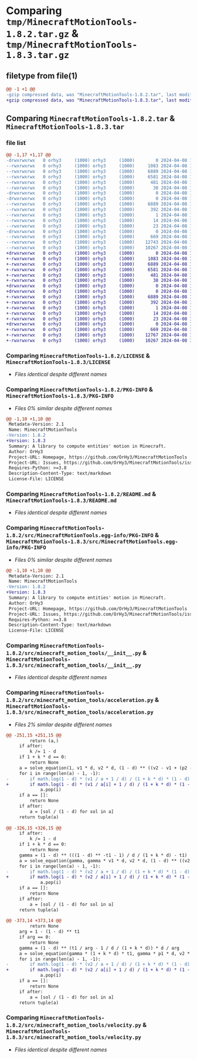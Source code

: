 # Comparing `tmp/MinecraftMotionTools-1.8.2.tar.gz` & `tmp/MinecraftMotionTools-1.8.3.tar.gz`

## filetype from file(1)

```diff
@@ -1 +1 @@
-gzip compressed data, was "MinecraftMotionTools-1.8.2.tar", last modified: Mon Apr  8 12:36:15 2024, max compression
+gzip compressed data, was "MinecraftMotionTools-1.8.3.tar", last modified: Mon Apr  8 12:43:42 2024, max compression
```

## Comparing `MinecraftMotionTools-1.8.2.tar` & `MinecraftMotionTools-1.8.3.tar`

### file list

```diff
@@ -1,17 +1,17 @@
-drwxrwxrwx   0 orhy3     (1000) orhy3     (1000)        0 2024-04-08 12:36:15.029439 MinecraftMotionTools-1.8.2/
--rwxrwxrwx   0 orhy3     (1000) orhy3     (1000)     1083 2024-04-08 11:39:56.000000 MinecraftMotionTools-1.8.2/LICENSE
--rwxrwxrwx   0 orhy3     (1000) orhy3     (1000)     6889 2024-04-08 12:36:15.020782 MinecraftMotionTools-1.8.2/PKG-INFO
--rwxrwxrwx   0 orhy3     (1000) orhy3     (1000)     6581 2024-04-08 11:39:56.000000 MinecraftMotionTools-1.8.2/README.md
--rwxrwxrwx   0 orhy3     (1000) orhy3     (1000)      481 2024-04-08 11:40:04.000000 MinecraftMotionTools-1.8.2/pyproject.toml
--rwxrwxrwx   0 orhy3     (1000) orhy3     (1000)       38 2024-04-08 12:36:15.030513 MinecraftMotionTools-1.8.2/setup.cfg
-drwxrwxrwx   0 orhy3     (1000) orhy3     (1000)        0 2024-04-08 12:36:14.748809 MinecraftMotionTools-1.8.2/src/
-drwxrwxrwx   0 orhy3     (1000) orhy3     (1000)        0 2024-04-08 12:36:15.007479 MinecraftMotionTools-1.8.2/src/MinecraftMotionTools.egg-info/
--rwxrwxrwx   0 orhy3     (1000) orhy3     (1000)     6889 2024-04-08 12:36:14.000000 MinecraftMotionTools-1.8.2/src/MinecraftMotionTools.egg-info/PKG-INFO
--rwxrwxrwx   0 orhy3     (1000) orhy3     (1000)      392 2024-04-08 12:36:14.000000 MinecraftMotionTools-1.8.2/src/MinecraftMotionTools.egg-info/SOURCES.txt
--rwxrwxrwx   0 orhy3     (1000) orhy3     (1000)        1 2024-04-08 12:36:14.000000 MinecraftMotionTools-1.8.2/src/MinecraftMotionTools.egg-info/dependency_links.txt
--rwxrwxrwx   0 orhy3     (1000) orhy3     (1000)       14 2024-04-08 12:36:14.000000 MinecraftMotionTools-1.8.2/src/MinecraftMotionTools.egg-info/requires.txt
--rwxrwxrwx   0 orhy3     (1000) orhy3     (1000)       23 2024-04-08 12:36:14.000000 MinecraftMotionTools-1.8.2/src/MinecraftMotionTools.egg-info/top_level.txt
-drwxrwxrwx   0 orhy3     (1000) orhy3     (1000)        0 2024-04-08 12:36:14.975062 MinecraftMotionTools-1.8.2/src/minecraft_motion_tools/
--rwxrwxrwx   0 orhy3     (1000) orhy3     (1000)      669 2024-04-08 11:39:56.000000 MinecraftMotionTools-1.8.2/src/minecraft_motion_tools/__init__.py
--rwxrwxrwx   0 orhy3     (1000) orhy3     (1000)    12743 2024-04-08 12:33:38.000000 MinecraftMotionTools-1.8.2/src/minecraft_motion_tools/acceleration.py
--rwxrwxrwx   0 orhy3     (1000) orhy3     (1000)    10267 2024-04-08 11:39:56.000000 MinecraftMotionTools-1.8.2/src/minecraft_motion_tools/velocity.py
+drwxrwxrwx   0 orhy3     (1000) orhy3     (1000)        0 2024-04-08 12:43:42.929594 MinecraftMotionTools-1.8.3/
+-rwxrwxrwx   0 orhy3     (1000) orhy3     (1000)     1083 2024-04-08 12:39:46.000000 MinecraftMotionTools-1.8.3/LICENSE
+-rwxrwxrwx   0 orhy3     (1000) orhy3     (1000)     6889 2024-04-08 12:43:42.916971 MinecraftMotionTools-1.8.3/PKG-INFO
+-rwxrwxrwx   0 orhy3     (1000) orhy3     (1000)     6581 2024-04-08 12:39:46.000000 MinecraftMotionTools-1.8.3/README.md
+-rwxrwxrwx   0 orhy3     (1000) orhy3     (1000)      481 2024-04-08 12:43:05.000000 MinecraftMotionTools-1.8.3/pyproject.toml
+-rwxrwxrwx   0 orhy3     (1000) orhy3     (1000)       38 2024-04-08 12:43:42.931595 MinecraftMotionTools-1.8.3/setup.cfg
+drwxrwxrwx   0 orhy3     (1000) orhy3     (1000)        0 2024-04-08 12:43:42.637256 MinecraftMotionTools-1.8.3/src/
+drwxrwxrwx   0 orhy3     (1000) orhy3     (1000)        0 2024-04-08 12:43:42.903345 MinecraftMotionTools-1.8.3/src/MinecraftMotionTools.egg-info/
+-rwxrwxrwx   0 orhy3     (1000) orhy3     (1000)     6889 2024-04-08 12:43:42.000000 MinecraftMotionTools-1.8.3/src/MinecraftMotionTools.egg-info/PKG-INFO
+-rwxrwxrwx   0 orhy3     (1000) orhy3     (1000)      392 2024-04-08 12:43:42.000000 MinecraftMotionTools-1.8.3/src/MinecraftMotionTools.egg-info/SOURCES.txt
+-rwxrwxrwx   0 orhy3     (1000) orhy3     (1000)        1 2024-04-08 12:43:42.000000 MinecraftMotionTools-1.8.3/src/MinecraftMotionTools.egg-info/dependency_links.txt
+-rwxrwxrwx   0 orhy3     (1000) orhy3     (1000)       14 2024-04-08 12:43:42.000000 MinecraftMotionTools-1.8.3/src/MinecraftMotionTools.egg-info/requires.txt
+-rwxrwxrwx   0 orhy3     (1000) orhy3     (1000)       23 2024-04-08 12:43:42.000000 MinecraftMotionTools-1.8.3/src/MinecraftMotionTools.egg-info/top_level.txt
+drwxrwxrwx   0 orhy3     (1000) orhy3     (1000)        0 2024-04-08 12:43:42.866364 MinecraftMotionTools-1.8.3/src/minecraft_motion_tools/
+-rwxrwxrwx   0 orhy3     (1000) orhy3     (1000)      669 2024-04-08 12:39:46.000000 MinecraftMotionTools-1.8.3/src/minecraft_motion_tools/__init__.py
+-rwxrwxrwx   0 orhy3     (1000) orhy3     (1000)    12767 2024-04-08 12:42:55.000000 MinecraftMotionTools-1.8.3/src/minecraft_motion_tools/acceleration.py
+-rwxrwxrwx   0 orhy3     (1000) orhy3     (1000)    10267 2024-04-08 12:39:46.000000 MinecraftMotionTools-1.8.3/src/minecraft_motion_tools/velocity.py
```

### Comparing `MinecraftMotionTools-1.8.2/LICENSE` & `MinecraftMotionTools-1.8.3/LICENSE`

 * *Files identical despite different names*

### Comparing `MinecraftMotionTools-1.8.2/PKG-INFO` & `MinecraftMotionTools-1.8.3/PKG-INFO`

 * *Files 0% similar despite different names*

```diff
@@ -1,10 +1,10 @@
 Metadata-Version: 2.1
 Name: MinecraftMotionTools
-Version: 1.8.2
+Version: 1.8.3
 Summary: A library to compute entities' motion in Minecraft.
 Author: OrHy3
 Project-URL: Homepage, https://github.com/OrHy3/MinecraftMotionTools
 Project-URL: Issues, https://github.com/OrHy3/MinecraftMotionTools/issues
 Requires-Python: >=3.8
 Description-Content-Type: text/markdown
 License-File: LICENSE
```

### Comparing `MinecraftMotionTools-1.8.2/README.md` & `MinecraftMotionTools-1.8.3/README.md`

 * *Files identical despite different names*

### Comparing `MinecraftMotionTools-1.8.2/src/MinecraftMotionTools.egg-info/PKG-INFO` & `MinecraftMotionTools-1.8.3/src/MinecraftMotionTools.egg-info/PKG-INFO`

 * *Files 0% similar despite different names*

```diff
@@ -1,10 +1,10 @@
 Metadata-Version: 2.1
 Name: MinecraftMotionTools
-Version: 1.8.2
+Version: 1.8.3
 Summary: A library to compute entities' motion in Minecraft.
 Author: OrHy3
 Project-URL: Homepage, https://github.com/OrHy3/MinecraftMotionTools
 Project-URL: Issues, https://github.com/OrHy3/MinecraftMotionTools/issues
 Requires-Python: >=3.8
 Description-Content-Type: text/markdown
 License-File: LICENSE
```

### Comparing `MinecraftMotionTools-1.8.2/src/minecraft_motion_tools/__init__.py` & `MinecraftMotionTools-1.8.3/src/minecraft_motion_tools/__init__.py`

 * *Files identical despite different names*

### Comparing `MinecraftMotionTools-1.8.2/src/minecraft_motion_tools/acceleration.py` & `MinecraftMotionTools-1.8.3/src/minecraft_motion_tools/acceleration.py`

 * *Files 2% similar despite different names*

```diff
@@ -251,15 +251,15 @@
         return (a,)
     if after:
         k /= 1 - d
     if 1 + k * d == 0:
         return None
     a = solve_equation(1, v1 * d, v2 * d, (1 - d) ** ((v2 - v1 + (p2 - p1) * d) / (1 + k * d)))
     for i in range(len(a) - 1, -1):
-        if math.log(1 - d) * (v1 / a + 1 / d) / (1 + k * d) * (1 - d) ** (((v1 + p1 * d) / a + 1 / d) / (1 + k * d)) * math.e < -1 or math.log(1 - d) * (v2 / a + 1 / d) / (1 + k * d) * (1 - d) ** (((v2 + p2 * d) / a + 1 / d) / (1 + k * d)) * math.e < -1:
+        if math.log(1 - d) * (v1 / a[i] + 1 / d) / (1 + k * d) * (1 - d) ** (((v1 + p1 * d) / a[i] + 1 / d) / (1 + k * d)) * math.e < -1 or math.log(1 - d) * (v2 / a[i] + 1 / d) / (1 + k * d) * (1 - d) ** (((v2 + p2 * d) / a[i] + 1 / d) / (1 + k * d)) * math.e < -1:
             a.pop(i)
     if a == []:
         return None
     if after:
         a = [sol / (1 - d) for sol in a]
     return tuple(a)
 
@@ -326,15 +326,15 @@
     if after:
         k /= 1 - d
     if 1 + k * d == 0:
         return None
     gamma = (1 - d) ** (((1 - d) ** -t1 - 1) / d / (1 + k * d) - t1)
     a = solve_equation(gamma, gamma * v1 * d, v2 * d, (1 - d) ** ((v2 - v1 * (1 - d) ** -t1 + p2 * d) / (1 + k * d)))
     for i in range(len(a) - 1, -1):
-        if math.log(1 - d) * (v2 / a + 1 / d) / (1 + k * d) * (1 - d) ** (((v2 + p2 * d) / a + 1 / d) / (1 + k * d)) * math.e < -1:
+        if math.log(1 - d) * (v2 / a[i] + 1 / d) / (1 + k * d) * (1 - d) ** (((v2 + p2 * d) / a[i] + 1 / d) / (1 + k * d)) * math.e < -1:
             a.pop(i)
     if a == []:
         return None
     if after:
         a = [sol / (1 - d) for sol in a]
     return tuple(a)
 
@@ -373,14 +373,14 @@
         return None
     arg = 1 - (1 - d) ** t1
     if arg == 0:
         return None
     gamma = (1 - d) ** (t1 / arg - 1 / d / (1 + k * d)) * d / arg
     a = solve_equation(gamma * (1 + k * d) * t1, gamma * p1 * d, v2 * d, (1 - d) ** ((v2 + (p2 - p1 / arg) * d) / (1 + k * d)))
     for i in range(len(a) - 1, -1):
-        if math.log(1 - d) * (v2 / a + 1 / d) / (1 + k * d) * (1 - d) ** (((v2 + p2 * d) / a + 1 / d) / (1 + k * d)) * math.e < -1:
+        if math.log(1 - d) * (v2 / a[i] + 1 / d) / (1 + k * d) * (1 - d) ** (((v2 + p2 * d) / a[i] + 1 / d) / (1 + k * d)) * math.e < -1:
             a.pop(i)
     if a == []:
         return None
     if after:
         a = [sol / (1 - d) for sol in a]
     return tuple(a)
```

### Comparing `MinecraftMotionTools-1.8.2/src/minecraft_motion_tools/velocity.py` & `MinecraftMotionTools-1.8.3/src/minecraft_motion_tools/velocity.py`

 * *Files identical despite different names*

